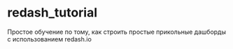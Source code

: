 # redash_tutorial
Простое обучение по тому, как строить простые прикольные дашборды с использованием redash.io
